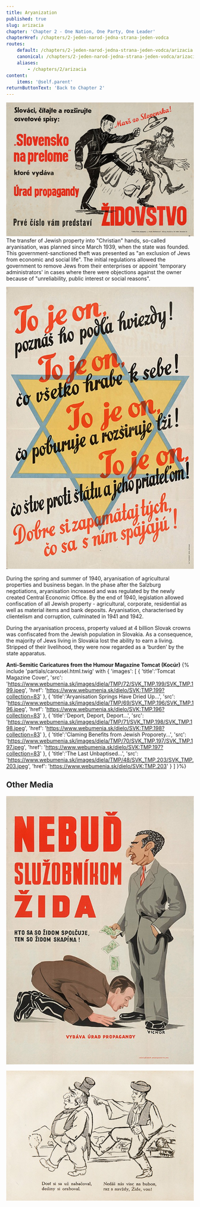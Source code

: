 ```yaml
---
title: Aryanization
published: true
slug: arizacia
chapter: 'Chapter 2 - One Nation, One Party, One Leader'
chapterHref: /chapters/2-jeden-narod-jedna-strana-jeden-vodca
routes:
    default: /chapters/2-jeden-narod-jedna-strana-jeden-vodca/arizacia
    canonical: /chapters/2-jeden-narod-jedna-strana-jeden-vodca/arizacia
    aliases:
        - /chapters/2/arizacia
content:
    items: '@self.parent'
returnButtonText: 'Back to Chapter 2'
---
```


[![Unknown Author - Leave Slovakia!, 1941 – 1942, Slovak National Museum - SNM Archive in Bratislava](SVK_TMP.191.jpeg "Unknown Author - Leave Slovakia!")](https://www.webumenia.sk/dielo/SVK:TMP.191?collection=83)
<span class="drop-cap">T</span>he transfer of Jewish property into "Christian" hands, so-called aryanisation, was planned since March 1939, when the state was founded. This government-sanctioned theft was presented as "an exclusion of Jews from economic and social life". The initial regulations allowed the government to remove Jews from their enterprises or appoint 'temporary administrators' in cases where there were objections against the owner because of "unreliability, public interest or social reasons".

[![Unknown Author - That's Him, You Can Recognise Him By the Star!, 1941 – 1942, Slovak National Museum - SNM Archive in Bratislava](SVK_TMP.193.jpeg "Unknown Author - That's Him, You Can Recognise Him By the Star!")](https://www.webumenia.sk/dielo/SVK:TMP.193?collection=83)

During the spring and summer of 1940, aryanisation of agricultural properties and business began. In the phase after the Salzburg negotiations, aryanisation increased and was regulated by the newly created Central Economic Office. By the end of 1940, legislation allowed confiscation of all Jewish property - agricultural, corporate, residential as well as material items and bank deposits. Aryanisation, characterised by clientelism and corruption, culminated in 1941 and 1942.

<div class="highlight">
<p>
During the aryanisation process, property valued at 4 billion Slovak crowns was confiscated from the Jewish population in Slovakia. As a consequence, the majority of Jews living in Slovakia lost the ability to earn a living. Stripped of their livelihood, they were now regarded as a ‘burden’ by the state apparatus.

</p>
</div>


**Anti-Semitic Caricatures from the Humour Magazine Tomcat (Kocúr)**
{% include 'partials/carousel.html.twig' with {
	'images': [
    	{
   	 	'title':'Tomcat Magazine Cover',
        	'src': 'https://www.webumenia.sk/images/diela/TMP/72/SVK_TMP.199/SVK_TMP.199.jpeg',
        	'href': 'https://www.webumenia.sk/dielo/SVK:TMP.199?collection=83'
    	},
    	{
   	 	'title':'Aryanisation Springs Have Dried Up...',
        	'src': 'https://www.webumenia.sk/images/diela/TMP/69/SVK_TMP.196/SVK_TMP.196.jpeg',
        	'href': 'https://www.webumenia.sk/dielo/SVK:TMP.196?collection=83'
    	},
    	{
        	'title':'Deport, Deport, Deport...',
        	'src': 'https://www.webumenia.sk/images/diela/TMP/71/SVK_TMP.198/SVK_TMP.198.jpeg',
        	'href': 'https://www.webumenia.sk/dielo/SVK:TMP.198?collection=83'
    	},
   	 {
        	'title':'Claming Benefits from Jewish Proporety...',
        	'src': 'https://www.webumenia.sk/images/diela/TMP/70/SVK_TMP.197/SVK_TMP.197.jpeg',
        	'href': 'https://www.webumenia.sk/dielo/SVK:TMP.197?collection=83'
    	},
   	 {
        	'title':'The Last Unbaptised...',
        	'src': 'https://www.webumenia.sk/images/diela/TMP/48/SVK_TMP.203/SVK_TMP.203.jpeg',
        	'href': 'https://www.webumenia.sk/dielo/SVK:TMP.203'
    	}
	]
}%}

## Other Media

[![Unknown Author - Don't Be a Servant of a Jew, 1940 - 1942, Slovak National Museum - SNM Archive in Bratislava, Bratislava](SVK_TMP.192.jpeg "Unknown Author - Don't Be a Servant of a Jew")](https://www.webumenia.sk/dielo/SVK:TMP.192?collection=83)

[![Unknown Author - Anti-Semitic Caricature from the Publication: Ctibor Pokorný - Judaism in Slovakia, 1940, University Library in Bratislava](SVK_TMP.195.jpeg "Unknown Author - Anti-Semitic Caricature from the Publication: Ctibor Pokorný - Judaism in Slovakia")](https://www.webumenia.sk/dielo/SVK:TMP.195?collection=83)